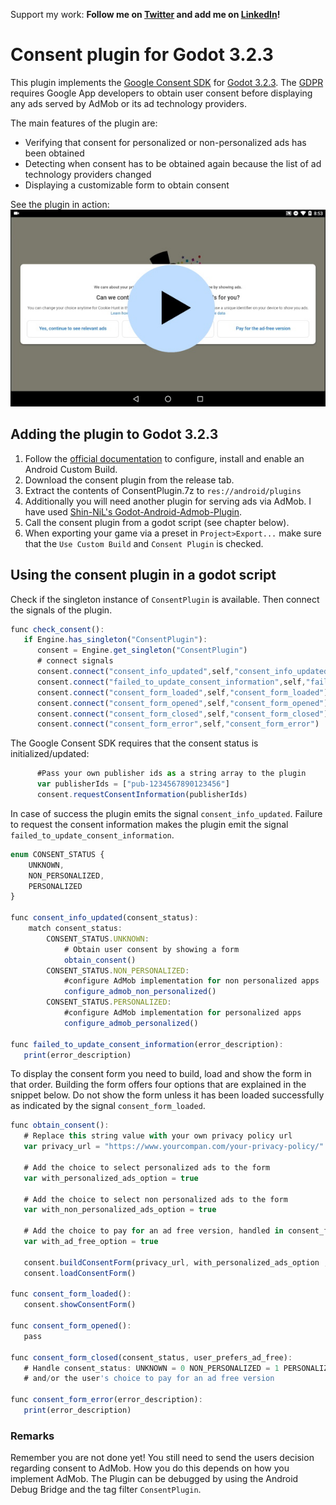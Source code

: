
Support my work:
**Follow me on [Twitter](https://twitter.com/pascalschwenke) and add me on [LinkedIn](https://www.linkedin.com/in/pascal-schwenke-537a8a169/)!**


# Consent plugin for Godot 3.2.3

This plugin implements the [Google Consent SDK](https://developers.google.com/admob/android/eu-consent/) for [Godot 3.2.3](https://godotengine.org/). The [GDPR](https://gdpr.eu/) requires Google App developers to obtain user consent before displaying any ads served by AdMob or its ad technology providers.

The main features of the plugin are:
* Verifying that consent for personalized or non-personalized ads has been obtained
* Detecting when consent has to be obtained again because the list of ad technology providers changed
* Displaying a customizable form to obtain consent


See the plugin in action:\
[![Demo video](https://github.com/pschw/GodotConsentPlugin/blob/main/thumbnail_mini.jpg?raw=true)](https://youtu.be/PJ2H8ZK8O_w "Demo video")

## Adding the plugin to Godot 3.2.3
1. Follow the [official documentation](https://docs.godotengine.org/en/latest/getting_started/workflow/export/android_custom_build.html) to configure, install and enable an Android Custom Build.
2. Download the consent plugin from the release tab.
3. Extract the contents of ConsentPlugin.7z to `res://android/plugins`
4. Additionally you will need another plugin for serving ads via AdMob. I have used [Shin-NiL's Godot-Android-Admob-Plugin](https://github.com/Shin-NiL/Godot-Android-Admob-Plugin).
5. Call the consent plugin from a godot script (see chapter below).
6. When exporting your game via a preset in `Project>Export...` make sure that the `Use Custom Build` and `Consent Plugin` is checked.

## Using the consent plugin in a godot script
Check if the singleton instance of `ConsentPlugin` is available. Then connect the signals of the plugin.
```javascript
func check_consent():
   if Engine.has_singleton("ConsentPlugin"):
      consent = Engine.get_singleton("ConsentPlugin")
      # connect signals
      consent.connect("consent_info_updated",self,"consent_info_updated")
      consent.connect("failed_to_update_consent_information",self,"failed_to_update_consent_information")
      consent.connect("consent_form_loaded",self,"consent_form_loaded")
      consent.connect("consent_form_opened",self,"consent_form_opened")
      consent.connect("consent_form_closed",self,"consent_form_closed")
      consent.connect("consent_form_error",self,"consent_form_error")
```
The Google Consent SDK requires that the consent status is initialized/updated:
```javascript
      #Pass your own publisher ids as a string array to the plugin
      var publisherIds = ["pub-1234567890123456"]
      consent.requestConsentInformation(publisherIds)
```
In case of success the plugin emits the signal `consent_info_updated`. Failure to request the consent information makes the plugin emit the signal `failed_to_update_consent_information`.
```javascript
enum CONSENT_STATUS {
	UNKNOWN,
	NON_PERSONALIZED,
	PERSONALIZED
}

func consent_info_updated(consent_status):
    match consent_status:
        CONSENT_STATUS.UNKNOWN:
            # Obtain user consent by showing a form
            obtain_consent()
        CONSENT_STATUS.NON_PERSONALIZED:
            #configure AdMob implementation for non personalized apps
            configure_admob_non_personalized()
        CONSENT_STATUS.PERSONALIZED:
            #configure AdMob implementation for personalized apps
            configure_admob_personalized()

func failed_to_update_consent_information(error_description):
   print(error_description)
```

To display the consent form you need to build, load and show the form in that order.
Building the form offers four options that are explained in the snippet below. Do not show the form unless it has been loaded successfully as indicated by the signal `consent_form_loaded`.
```javascript
func obtain_consent():
   # Replace this string value with your own privacy policy url
   var privacy_url = "https://www.yourcompan.com/your-privacy-policy/"

   # Add the choice to select personalized ads to the form
   var with_personalized_ads_option = true

   # Add the choice to select non personalized ads to the form
   var with_non_personalized_ads_option = true

   # Add the choice to pay for an ad free version, handled in consent_form_closed
   var with_ad_free_option = true

   consent.buildConsentForm(privacy_url, with_personalized_ads_option , with_non_personalized_ads_option , ad_free_option)
   consent.loadConsentForm()

func consent_form_loaded():
   consent.showConsentForm()

func consent_form_opened():
   pass

func consent_form_closed(consent_status, user_prefers_ad_free):
   # Handle consent_status: UNKNOWN = 0 NON_PERSONALIZED = 1 PERSONALIZED = 2
   # and/or the user's choice to pay for an ad free version

func consent_form_error(error_description):
   print(error_description)
```

### Remarks
Remember you are not done yet! You still need to send the users decision regarding consent to AdMob. How you do this depends on how you implement AdMob.
The Plugin can be debugged by using the Android Debug Bridge and the tag filter `ConsentPlugin`.
